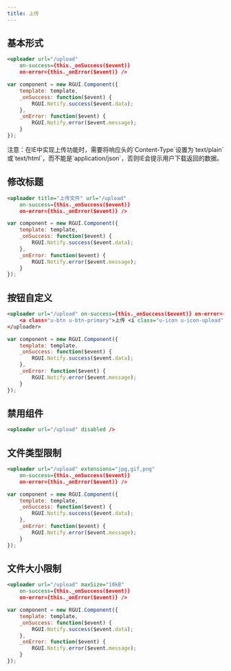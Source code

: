 ```yaml
---
title: 上传
---
```


## 基本形式

<div class="m-example"></div>

```xml
<uploader url="/upload"
    on-success={this._onSuccess($event)}
    on-error={this._onError($event)} />
```

```javascript
var component = new RGUI.Component({
    template: template,
    _onSuccess: function($event) {
        RGUI.Notify.success($event.data);
    },
    _onError: function($event) {
        RGUI.Notify.error($event.message);
    }
});
```

<div class="u-message u-message-warning">
    <i class="message_icon u-icon u-icon-warning-circle"></i> 注意：在IE中实现上传功能时，需要将响应头的`Content-Type`设置为`text/plain`或`text/html`，而不能是`application/json`，否则IE会提示用户下载返回的数据。
</div>

## 修改标题

<div class="m-example"></div>

```xml
<uploader title="上传文件" url="/upload"
    on-success={this._onSuccess($event)}
    on-error={this._onError($event)} />
```

```javascript
var component = new RGUI.Component({
    template: template,
    _onSuccess: function($event) {
        RGUI.Notify.success($event.data);
    },
    _onError: function($event) {
        RGUI.Notify.error($event.message);
    }
});
```

## 按钮自定义

<div class="m-example"></div>

```xml
<uploader url="/upload" on-success={this._onSuccess($event)} on-error={this._onError($event)}>
    <a class="u-btn u-btn-primary">上传 <i class="u-icon u-icon-upload"></i></a>
</uploader>
```

```javascript
var component = new RGUI.Component({
    template: template,
    _onSuccess: function($event) {
        RGUI.Notify.success($event.data);
    },
    _onError: function($event) {
        RGUI.Notify.error($event.message);
    }
});
```

## 禁用组件

<div class="m-example"></div>

```xml
<uploader url="/upload" disabled />
```

## 文件类型限制

<div class="m-example"></div>

```xml
<uploader url="/upload" extensions="jpg,gif,png"
    on-success={this._onSuccess($event)}
    on-error={this._onError($event)} />
```

```javascript
var component = new RGUI.Component({
    template: template,
    _onSuccess: function($event) {
        RGUI.Notify.success($event.data);
    },
    _onError: function($event) {
        RGUI.Notify.error($event.message);
    }
});
```

## 文件大小限制

<div class="m-example"></div>

```xml
<uploader url="/upload" maxSize="10kB"
    on-success={this._onSuccess($event)}
    on-error={this._onError($event)} />
```

```javascript
var component = new RGUI.Component({
    template: template,
    _onSuccess: function($event) {
        RGUI.Notify.success($event.data);
    },
    _onError: function($event) {
        RGUI.Notify.error($event.message);
    }
});
```
